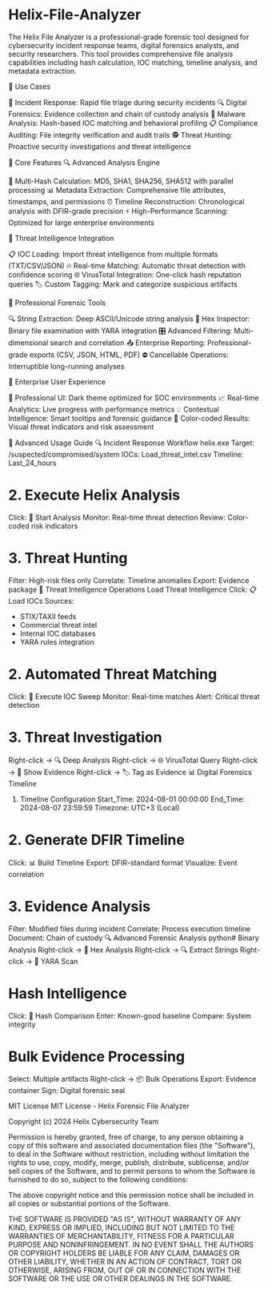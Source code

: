 # Helix-File-Analyzer
The Helix File Analyzer is a professional-grade forensic tool designed for cybersecurity incident response teams, digital forensics analysts, and security researchers. This tool provides comprehensive file analysis capabilities including hash calculation, IOC matching, timeline analysis, and metadata extraction.

🎪 Use Cases

🚨 Incident Response: Rapid file triage during security incidents
🔍 Digital Forensics: Evidence collection and chain of custody analysis
🦠 Malware Analysis: Hash-based IOC matching and behavioral profiling
📋 Compliance Auditing: File integrity verification and audit trails
🕵️ Threat Hunting: Proactive security investigations and threat intelligence

🚀 Core Features
🔍 Advanced Analysis Engine

🔐 Multi-Hash Calculation: MD5, SHA1, SHA256, SHA512 with parallel processing
📊 Metadata Extraction: Comprehensive file attributes, timestamps, and permissions
⏰ Timeline Reconstruction: Chronological analysis with DFIR-grade precision
⚡ High-Performance Scanning: Optimized for large enterprise environments

🎯 Threat Intelligence Integration

📋 IOC Loading: Import threat intelligence from multiple formats (TXT/CSV/JSON)
🔥 Real-time Matching: Automatic threat detection with confidence scoring
🌐 VirusTotal Integration: One-click hash reputation queries
🏷️ Custom Tagging: Mark and categorize suspicious artifacts

🔧 Professional Forensic Tools

🔍 String Extraction: Deep ASCII/Unicode string analysis
🔬 Hex Inspector: Binary file examination with YARA integration
🎛️ Advanced Filtering: Multi-dimensional search and correlation
📤 Enterprise Reporting: Professional-grade exports (CSV, JSON, HTML, PDF)
⛔ Cancellable Operations: Interruptible long-running analyses

🎨 Enterprise User Experience

🌙 Professional UI: Dark theme optimized for SOC environments
📈 Real-time Analytics: Live progress with performance metrics
💡 Contextual Intelligence: Smart tooltips and forensic guidance
🎨 Color-coded Results: Visual threat indicators and risk assessment

📖 Advanced Usage Guide
🔍 Incident Response Workflow
helix.exe
Target: /suspected/compromised/system
IOCs: Load_threat_intel.csv
Timeline: Last_24_hours

# 2. Execute Helix Analysis
Click: 🧬 Start Analysis
Monitor: Real-time threat detection
Review: Color-coded risk indicators

# 3. Threat Hunting
Filter: High-risk files only
Correlate: Timeline anomalies
Export: Evidence package
🎯 Threat Intelligence Operations
Load Threat Intelligence
Click: 📋 Load IOCs
Sources: 
  - STIX/TAXII feeds
  - Commercial threat intel
  - Internal IOC databases
  - YARA rules integration

# 2. Automated Threat Matching
Click: 🎯 Execute IOC Sweep
Monitor: Real-time matches
Alert: Critical threat detection

# 3. Threat Investigation
Right-click → 🔍 Deep Analysis
Right-click → 🌐 VirusTotal Query
Right-click → 📁 Show Evidence
Right-click → 🏷️ Tag as Evidence
📊 Digital Forensics Timeline
 1. Timeline Configuration
Start_Time: 2024-08-01 00:00:00
End_Time: 2024-08-07 23:59:59
Timezone: UTC+3 (Local)

# 2. Generate DFIR Timeline
Click: 📊 Build Timeline
Export: DFIR-standard format
Visualize: Event correlation

# 3. Evidence Analysis
Filter: Modified files during incident
Correlate: Process execution timeline
Document: Chain of custody
🔍 Advanced Forensic Analysis
python# Binary Analysis
Right-click → 🔬 Hex Analysis
Right-click → 🔍 Extract Strings
Right-click → 🧬 YARA Scan

# Hash Intelligence
Click: 🔐 Hash Comparison
Enter: Known-good baseline
Compare: System integrity

# Bulk Evidence Processing
Select: Multiple artifacts
Right-click → 📦 Bulk Operations
Export: Evidence container
Sign: Digital forensic seal

MIT License
MIT License - Helix Forensic File Analyzer

Copyright (c) 2024 Helix Cybersecurity Team

Permission is hereby granted, free of charge, to any person obtaining a copy
of this software and associated documentation files (the "Software"), to deal
in the Software without restriction, including without limitation the rights
to use, copy, modify, merge, publish, distribute, sublicense, and/or sell
copies of the Software, and to permit persons to whom the Software is
furnished to do so, subject to the following conditions:

The above copyright notice and this permission notice shall be included in all
copies or substantial portions of the Software.

THE SOFTWARE IS PROVIDED "AS IS", WITHOUT WARRANTY OF ANY KIND, EXPRESS OR
IMPLIED, INCLUDING BUT NOT LIMITED TO THE WARRANTIES OF MERCHANTABILITY,
FITNESS FOR A PARTICULAR PURPOSE AND NONINFRINGEMENT. IN NO EVENT SHALL THE
AUTHORS OR COPYRIGHT HOLDERS BE LIABLE FOR ANY CLAIM, DAMAGES OR OTHER
LIABILITY, WHETHER IN AN ACTION OF CONTRACT, TORT OR OTHERWISE, ARISING FROM,
OUT OF OR IN CONNECTION WITH THE SOFTWARE OR THE USE OR OTHER DEALINGS IN THE
SOFTWARE.

